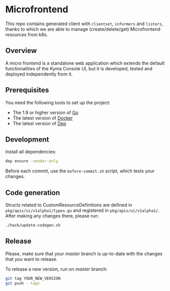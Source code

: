 # Microfrontend

This repo contains generated client with `clientset`, `informers` and `listers`, thanks to which we are able to manage (create/delete/get) Microfrontend resources from k8s.

## Overview

A micro frontend is a standalone web application which extends the default functionalities of the Kyma Console UI, but it is developed, tested and deployed independently from it.

## Prerequisites

You need the following tools to set up the project:
* The 1.9 or higher version of [Go](https://golang.org/dl/)
* The latest version of [Docker](https://www.docker.com/)
* The latest version of [Dep](https://github.com/golang/dep)

## Development

Install all dependencies:
```bash
dep ensure -vendor-only
```

Before each commit, use the `before-commit.sh` script, which tests your changes.

## Code generation

Structs related to CustomResourceDefinitions are defined in `pkg/apis/ui/v1alpha1/types.go` and registered in `pkg/apis/ui/v1alpha1/`. After making any changes there, please run:
```bash
./hack/update-codegen.sh
```

## Release

Please, make sure that your _master_ branch is up-to-date with the changes that you want to release.

To release a new version, run on _master_ branch:
```bash
git tag YOUR_NEW_VERSION
git push --tags
```

